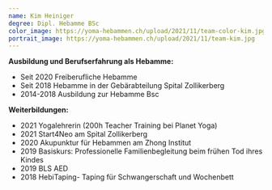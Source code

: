 ```yaml
---
name: Kim Heiniger
degree: Dipl. Hebamme BSc
color_image: https://yoma-hebammen.ch/upload/2021/11/team-color-kim.jpg
portrait_image: https://yoma-hebammen.ch/upload/2021/11/team-kim.jpg
---
```


**Ausbildung und Berufserfahrung als Hebamme:**
- Seit 2020 Freiberufliche Hebamme
- Seit 2018 Hebamme in der Gebärabteilung Spital Zollikerberg
- 2014-2018 Ausbildung zur Hebamme Bsc


**Weiterbildungen:**
- 2021 Yogalehrerin (200h Teacher Training bei Planet Yoga)
- 2021 Start4Neo am Spital Zollikerberg
- 2020 Akupunktur für Hebammen am Zhong Institut
- 2019 Basiskurs: Professionelle Familienbegleitung beim frühen Tod ihres Kindes
- 2019 BLS AED
- 2018 HebiTaping- Taping für Schwangerschaft und Wochenbett
